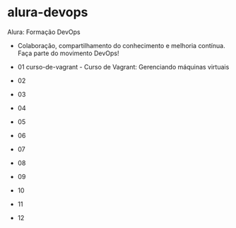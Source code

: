 # alura-devops
Alura: Formação DevOps 
- Colaboração, compartilhamento do conhecimento e melhoria contínua. Faça parte do movimento DevOps!

- 01 curso-de-vagrant - Curso de Vagrant: Gerenciando máquinas virtuais
- 02
- 03
- 04
- 05
- 06
- 07
- 08
- 09
- 10
- 11
- 12